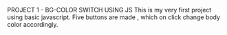 PROJECT 1 -  BG-COLOR SWITCH USING JS
This is my very first project using basic javascript.
Five buttons are made , which on click change body color accordingly.
